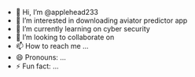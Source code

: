 - 👋 Hi, I’m @applehead233
- 👀 I’m interested in downloading aviator predictor app
- 🌱 I’m currently learning on cyber security 
- 💞️ I’m looking to collaborate on 
- 📫 How to reach me ...
- 😄 Pronouns: ...
- ⚡ Fun fact: ...

<!---
applehead233/applehead233 is a ✨ special ✨ repository because its `README.md` (this file) appears on your GitHub profile.
You can click the Preview link to take a look at your changes.
--->
